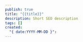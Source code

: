 ```yaml
---
publish: true
title: "{{title}}"
description: Short SEO description
tags: []
created:
  "{ date:YYYY-MM-DD }":
---
```

